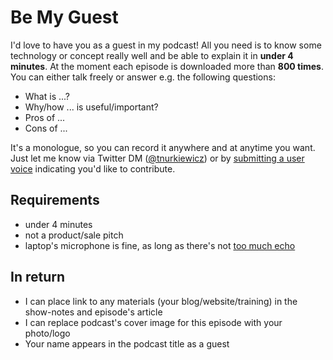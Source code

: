 # Be My Guest

I'd love to have you as a guest in my podcast!
All you need is to know some technology or concept really well and be able to explain it in **under 4 minutes**.
At the moment each episode is downloaded more than **800 times**.
You can either talk freely or answer e.g. the following questions:

* What is ...?
* Why/how ... is useful/important?
* Pros of ...
* Cons of ...

It's a monologue, so you can record it anywhere and at anytime you want.
Just let me know via Twitter DM ([@tnurkiewicz](https://twitter.com/tnurkiewicz)) or by [submitting a user voice](https://github.com/nurkiewicz/256/issues/new/choose) indicating you'd like to contribute.

## Requirements

* under 4 minutes
* not a product/sale pitch
* laptop's microphone is fine, as long as there's not [too much echo](https://www.youtube.com/watch?v=xgL51PXBd1A)

## In return

* I can place link to any materials (your blog/website/training) in the show-notes and episode's article
* I can replace podcast's cover image for this episode with your photo/logo
* Your name appears in the podcast title as a guest

